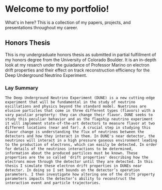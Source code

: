 # Welcome to my portfolio!
What's in here?
  This is a collection of my papers, projects, and presentations throughout my career.
  
  ## Honors Thesis
  This is my undergraduate honors thesis as submitted in partial fulfillment of my honors degree from the University of Colorado Boulder. It is an in-depth look at my resarch under the guiadance of Professor Marino on electron drift properties and their effect on track reconstruction efficiency for the Deep Underground Neutrino Experiment.
  ### Lay Summary
    The Deep Underground Neutrino Experiment (DUNE) is a new cutting-edge experiment that will be fundamental in the study of neutrino oscillations and physics beyond the standard model. Nuetrinos are elusive particles that come in three different types (flavors) with a vary paculiar propterty: they can change their flavor. DUNE seeks to study this peculiar behavior and as the flagship neutrino experiment it will implement state-of-the-art detectors to measure flavor at two different locations (near and far). A crucial step in studying this flavor change is understanding the flux of neutrinos between the detectors and how they interact in them. In DUNE's near detector, the neutrinos will interact in a high pressure gaseous environment leading to the production of electrons, which can easily be detected. In order for details of the neutrinos interactions to be determined, information about the produced partilces must be known. These properties are the so called 'drift properties' describing how the electrons move through the detector until they are detected. In this thesis I simulate these electron drift properties in DUNEs near detector. In doing so I set bounds on the detector’s operation parameters. I then investigate how altering one of the drift property parameters impacts the detector’s ability to reconstruct the interaction event and particle trajectories.

